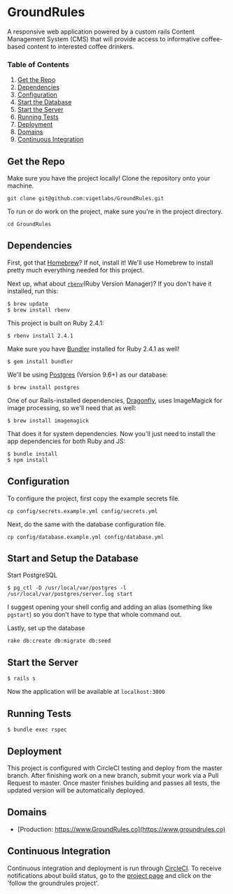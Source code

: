 # GroundRules

A responsive web application powered by a custom rails Content Management System
(CMS) that will provide access to informative coffee-based content to interested
coffee drinkers.

### Table of Contents

1. [Get the Repo](#get-the-repo)
2. [Dependencies](#dependencies)
3. [Configuration](#configuration)
4. [Start the Database](#start-the-database)
5. [Start the Server](#start-the-server)
6. [Running Tests](#running-tests)
7. [Deployment](#deployment)
6. [Domains](#domains)
7. [Continuous Integration](continuous-integration)

## Get the Repo

Make sure you have the project locally! Clone the repository onto your machine.
```
git clone git@github.com:vigetlabs/GroundRules.git
```

To run or do work on the project, make sure you're in the project directory.
```
cd GroundRules
```

## Dependencies

First, got that [Homebrew](http://brew.sh/)?  If not, install it!  We'll use Homebrew to install pretty much everything needed for this project.

Next up, what about [`rbenv`](https://github.com/rbenv/rbenv)(Ruby Version Manager)?  If you don't have it installed, run this:
```
$ brew update
$ brew install rbenv
```

This project is built on Ruby 2.4.1:
```
$ rbenv install 2.4.1
```

Make sure you have [Bundler](http://bundler.io/) installed for Ruby 2.4.1 as well!
```
$ gem install bundler
```

We'll be using [Postgres](http://www.postgresql.org/) (Version 9.6+) as our database:
```
$ brew install postgres
```

One of our Rails-installed dependencies, [Dragonfly](http://markevans.github.io/dragonfly/), uses ImageMagick for image processing, so we'll need that as well:
```
$ brew install imagemagick
```

That does it for system dependencies.  Now you'll just need to install the app dependencies for both Ruby and JS:
```
$ bundle install
$ npm install
```

## Configuration

To configure the project, first copy the example secrets file.
```
cp config/secrets.example.yml config/secrets.yml
```

Next, do the same with the database configuration file.
```
cp config/database.example.yml config/database.yml
```

## Start and Setup the Database

Start PostgreSQL
```
$ pg_ctl -D /usr/local/var/postgres -l /usr/local/var/postgres/server.log start
```

I suggest opening your shell config and adding an alias (something like `pgstart`) so you don't have to type that whole command out.

Lastly, set up the database
```
rake db:create db:migrate db:seed
```

## Start the Server

```
$ rails s
```

Now the application will be available at `localhost:3000`

## Running Tests

```
$ bundle exec rspec
```

## Deployment

This project is configured with CircleCI testing and deploy from the master branch. After finishing work on a new branch, submit your work via a Pull Request to master. Once master finishes building and passes all tests, the updated version will be automatically deployed.

## Domains

* [Production: https://www.GroundRules.co](https://www.groundrules.co)

## Continuous Integration

Continuous integration and deployment is run through [CircleCI](http://circleci.com/).  To receive notifications about build status, go to the [project page](https://circleci.com/gh/vigetlabs/GroundRules) and click on the 'follow the groundrules project'.
